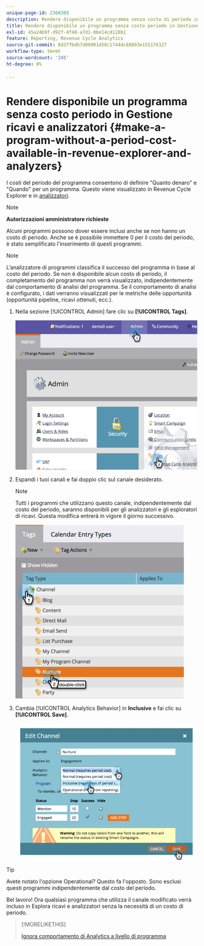 ```yaml
---
unique-page-id: 2360389
description: Rendere disponibile un programma senza costo di periodo in Revenue Explorer e Analyzer - Documentazione di Marketo - Documentazione del prodotto
title: Rendere disponibile un programma senza costo periodo in Gestione ricavi e analizzatori
exl-id: 45a24b9f-d92f-4f48-a7d1-0be14cd128b1
feature: Reporting, Revenue Cycle Analytics
source-git-commit: 0d37fbdb7d08901458c1744dc68893e155176327
workflow-type: tm+mt
source-wordcount: '245'
ht-degree: 0%

---
```


# Rendere disponibile un programma senza costo periodo in Gestione ricavi e analizzatori {#make-a-program-without-a-period-cost-available-in-revenue-explorer-and-analyzers}

I costi del periodo del programma consentono di definire &quot;Quanto denaro&quot; e &quot;Quando&quot; per un programma. Questo viene visualizzato in Revenue Cycle Explorer e in [analizzatori](/help/marketo/product-docs/reporting/revenue-cycle-analytics/opportunity-influence-analyzer/tell-the-marketing-story-with-an-opportunity-influence-analyzer.md).

>[!NOTE]
>
>**Autorizzazioni amministratore richieste**

Alcuni programmi possono dover essere inclusi anche se non hanno un costo di periodo. Anche se è possibile immettere 0 per il costo del periodo, è stato semplificato l&#39;inserimento di questi programmi.

>[!NOTE]
>
>L’analizzatore di programmi classifica il successo del programma in base al costo del periodo. Se non è disponibile alcun costo di periodo, il completamento del programma non verrà visualizzato, indipendentemente dal comportamento di analisi del programma. Se il comportamento di analisi è configurato, i dati verranno visualizzati per le metriche delle opportunità (opportunità pipeline, ricavi ottenuti, ecc.).

1. Nella sezione [!UICONTROL Admin] fare clic su **[!UICONTROL Tags]**.

   ![](assets/image2014-9-17-12-3a35-3a32.png)

1. Espandi i tuoi canali e fai doppio clic sul canale desiderato.

   >[!NOTE]
   >
   >Tutti i programmi che utilizzano questo canale, indipendentemente dal costo del periodo, saranno disponibili per gli analizzatori e gli esploratori di ricavi. Questa modifica entrerà in vigore il giorno successivo.

   ![](assets/image2014-9-17-12-3a36-3a7.png)

1. Cambia [!UICONTROL Analytics Behavior] in **Inclusive** e fai clic su **[!UICONTROL Save]**.

   ![](assets/image2014-9-17-12-3a36-3a13.png)

>[!TIP]
>
>Avete notato l&#39;opzione Operational? Questo fa l&#39;opposto. Sono esclusi questi programmi indipendentemente dal costo del periodo.

Bel lavoro! Ora qualsiasi programma che utilizza il canale modificato verrà incluso in Esplora ricavi e analizzatori senza la necessità di un costo di periodo.

>[!MORELIKETHIS]
>
>[Ignora comportamento di Analytics a livello di programma](/help/marketo/product-docs/reporting/revenue-cycle-analytics/program-analytics/override-analytics-behavior-at-the-program-level.md)
